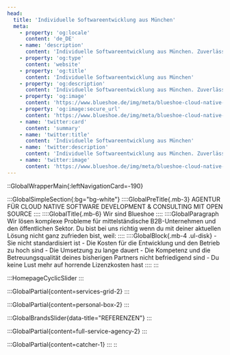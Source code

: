 ```yaml
---
head:
  title: 'Individuelle Softwareentwicklung aus München'
  meta:
    - property: 'og:locale'
      content: 'de_DE'
    - name: 'description'
      content: 'Individuelle Softwareentwicklung aus München. Zuverlässige Agentur für Web, E-Commerce, Plattformen und Portale, PWAs und mehr. ✅ Robust ✅ Skalierbar ✅ Sicher'
    - property: 'og:type'
      content: 'website'
    - property: 'og:title'
      content: 'Individuelle Softwareentwicklung aus München'
    - property: 'og:description'
      content: 'Individuelle Softwareentwicklung aus München. Zuverlässige Agentur für Web, E-Commerce, Plattformen und Portale, PWAs und mehr. ✅ Robust ✅ Skalierbar ✅ Sicher'
    - property: 'og:image'
      content: 'https://www.blueshoe.de/img/meta/blueshoe-cloud-native-devlopment.png'
    - property: 'og:image:secure_url'
      content: 'https://www.blueshoe.de/img/meta/blueshoe-cloud-native-devlopment.png'
    - name: 'twitter:card'
      content: 'summary'
    - name: 'twitter:title'
      content: 'Individuelle Softwareentwicklung aus München'
    - name: 'twitter:description'
      content: 'Individuelle Softwareentwicklung aus München. Zuverlässige Agentur für Web, E-Commerce, Plattformen und Portale, PWAs und mehr. ✅ Robust ✅ Skalierbar ✅ Sicher'
    - name: 'twitter:image'
      content: 'https://www.blueshoe.de/img/meta/blueshoe-cloud-native-devlopment.png'
---
```

::GlobalWrapperMain{:leftNavigationCard=-190}

  :::GlobalSimpleSection{:bg="bg-white"}
    ::::GlobalPreTitle{.mb-3}
    AGENTUR FÜR CLOUD NATIVE SOFTWARE DEVELOPMENT & CONSULTING MIT OPEN SOURCE
    ::::
    ::::GlobalTitle{.mb-6}
    Wir sind Blueshoe
    ::::
    ::::GlobalParagraph
    Wir lösen komplexe Probleme für mittelständische B2B-Unternehmen und den öffentlichen Sektor. Du bist bei uns richtig wenn du mit deiner aktuellen Lösung nicht ganz zufrieden bist, weil:
    ::::
    ::::GlobalBlock{.mb-4 .ul-disk}
    - Sie nicht standardisiert ist
    - Die Kosten für die Entwicklung und den Betrieb zu hoch sind
    - Die Umsetzung zu lange dauert
    - Die Kompetenz und die Betreuungsqualität deines bisherigen Partners nicht befriedigend sind
    - Du keine Lust mehr auf horrende Lizenzkosten hast
    ::::
  :::

  :::HomepageCyclicSlider
  :::
  <!--- Featured Services Grid --->
  :::GlobalPartial{content=services-grid-2}
  :::
  <!--- So punkten wir --->
  :::GlobalPartial{content=personal-box-2}
  :::

  <!--- Referenzen --->
  :::GlobalBrandsSlider{data-title="REFERENZEN"}
  ::: 

  <!--- RAPID --->
  :::GlobalPartial{content=full-service-agency-2}
  :::

  <!--- RAPID --->
  :::GlobalPartial{content=catcher-1}
  :::
::



<!-- :::GlobalSmallCardWithImageSection{ :bg="bg-bs-blue" :numberCards=3}
::::GlobalTitle{:color="text-white" .text-center .mb-6 data-title="Agentur"}
Ihre Agentur für Cloud Native Software-Entwicklung
::::
::::GlobalParagraph{color="text-white" .mb-6}
Egal, ob du einen praktischen Partner für deine Cloud Native-Entwicklung benötigst oder Cloud-Native-Beratung suchst, wir helfen dir gerne weiter.
::::
::::GlobalParagraph{color="text-white" .mb-6}
Hier ist, was wir tun:
::::
#cards

::GlobalSmallCardWithImage{:src="/img/global/icons/cloud-storage.svg" :href="/leistungen/cloud-native-development/"}
:::GlobalParagraph{:fontSize="lg" .leading-6 .mb-4}
Moderne Anwendungsentwicklung für die Cloud.
:::
:::GlobalParagraph{:fontSize="lg" .leading-6 .mb-4}
Wir bauen für dich individuelle und komplexe Softwareprodukte, die in der Cloud auf Kubernetes laufen.
:::
#title
:::GlobalTitle{:size="xs" :tag="h3" :color="text-bs-blue" .uppercase .mb-3}
Cloud-Entwicklung
:::
::

::GlobalSmallCardWithImage{:src="/img/global/icons/consulting_1.svg" :href="/leistungen/cloud-native-beratung/"}
:::GlobalParagraph{:fontSize="lg" .leading-6 .mb-4}
Wir helfen dir, Lösungen zu finden
:::
:::GlobalParagraph{:fontSize="lg" .leading-6 .mb-4}
Wir unterstützen dich dabei, Lösungen für die Herausforderungen bei der Cloud-Entwicklung und der Verwaltung von Service-Architekturen auf Kubernetes zu finden.
:::
#title
:::GlobalTitle{:size="xs" :tag="h3" :color="text-bs-blue" .uppercase .mb-3}
Cloud-Beratung
:::
::

::GlobalSmallCardWithImage{:src="/img/global/icons/software-development_1.svg" :href="/tools/"}
:::GlobalParagraph{:fontSize="lg" .leading-6 .mb-4}
Unsere Beteiligung on der OSS-Community
:::
:::GlobalParagraph{:fontSize="lg" .leading-6 .mb-4}
Wir entwickeln Open-Source-Tools, um die Cloud-Native-Entwicklung für Entwickler zugänglicher zu machen.
:::
#title
:::GlobalTitle{:size="xs" :tag="h3" :color="text-bs-blue" .uppercase .mb-3}
Open-Source-Tools
:::
::
::: -->


<!-- :::GlobalListCardSliderSection{:bg="bg-bs-gray" :dotColor="black" :numberCards=4}
::::GlobalPreTitle{:color="text-bs-green" .mb-3}
UNSERE LEISTUNGEN
::::
::::GlobalTitle{.mb-6 data-title="LEISTUNGEN"}
Kubernetes an allen Ecken
::::
::::GlobalParagraph{.mb-6}
Ob Websites, Apps, hochskalierbare Webanwendungen oder komplexe Schnittstellen, die Entwicklung exzellenter Software auf Basis von Kubernetes ist unsere Leidenschaft.
::::
#card1
::GlobalListCardWithImage{:src="/img/global/icons/consulting-hannes.svg"}
:::GlobalTitle{:size="sm" :tag="h4" .mb-4}
Beratung
:::
:::GlobalParagraph{:fontSize="lg"}
Gern unterstützen und beraten wir dich bei allen Themen rund um Softwareentwicklung. Wir entwickeln die richtige Architektur, analysieren Schnittstellen und helfen bei der Wahl des richtigen Frameworks. Unsere Beratung ist so individuell wie dein Business. Nix mit "one fits all".
:::
::
#card2
::GlobalListCardWithImage{:src="/img/global/icons/conception-hannes.svg"}
:::GlobalTitle{:size="sm" :tag="h4" .mb-4}
Konzeption
:::
:::GlobalParagraph{:fontSize="lg"}
Von der Idee bis zur Umsetzung ist es oft ein langer Weg, der mit vielen Hürden verbunden sein kann. Wir helfen dir, deine Idee in ein Konzept zu fassen, Anforderungen zu definieren, Entwürfe zu erstellen und Schwächen zu finden. So kann bei der Umsetzung nichts mehr schiefgehen.
:::
::
#card3
::GlobalListCardWithImage{:src="/img/global/icons/development-hannes.svg"}
:::GlobalTitle{:size="sm" :tag="h4" .mb-4}
Entwicklung
:::
:::GlobalParagraph{:fontSize="lg"}
Wir lieben es, Code zu schreiben und suchen dabei immer die beste Lösung, bei der wir mit hoher Qualität so schnell wie möglich ans Ziel kommen. Wir gehen mit der Zeit und programmieren mit den neuesten Technologien. Fordere uns heraus - bis jetzt haben wir noch jede Aufgabe gelöst.
:::
::
#card4
::GlobalListCardWithImage{:src="/img/global/icons/maintenance.svg"}
:::GlobalTitle{:size="sm" :tag="h4" .mb-4}
Warung & Betrieb
:::
:::GlobalParagraph{:fontSize="lg"}
Gern übernehmen wir für dich die Instandhaltung deiner Software-Systeme, kümmern uns um dein Hosting oder managen dein Deployment. Dabei verwenden wir ausschließlich Lösungen, die die Datenschutz- und Sicherheitsanforderungen deutscher Unternehmen erfüllen.
:::
::
::: -->


<!-- :::GlobalSimpleSection{:bg="bg-white"}
::::GlobalTitle{.mb-6 .text-center}
Unternehmen, die uns vertrauen
::::
:::


:::GlobalBrandsSlider{data-title="Referenzen"}
:::


:::GlobalCardWithBackgroundImageSection{:src="/img/homepage/team3-klein.webp" }
  ::::GlobalPreTitle{.mb-2}
  INDIVIDUELLE SOFTWAREENTWICKLUNG
  ::::
  ::::GlobalTitle{.mb-6}
  So einzigartig wie deine Ansprüche
  ::::
  ::::GlobalParagraph
  Individuelle Aufgabenstellungen und komplexe Anforderungen benötigen **passgenaue Software**. Wir glauben, dass sich in der Softwareentwicklung nicht jeder sprichwörtliche Nagel mit dem gleichen Hammer einschlagen lässt. Wir analysieren sehr genau, was dein grundsätzliches Ziel ist und präzisieren gemeinsam mit dir das geplante Ergebnis deines Projekts. Daran anschließend konzipieren wir, entsprechend deiner Anforderungen, individuelle Lösungen, bei denen wir unsere Ressourcen und unser Know-how effizient nutzen. Das bedeutet auch, dass wir bereits existierende Lösungen einsetzen, wo es Sinn macht.
  ::::
:::


:::GlobalTabsSection{:labels='["Infrastructure", "Backend", "Frontend"]' :init=true}
::::GlobalPreTitle{:color="text-bs-green" .mb-3}
TOOLS, FRAMEWORKS UND TECHNOLOGIEN, MIT DENEN WIR ARBEITEN
::::
::::GlobalTitle{.mb-6 data-title="Tech"}
Unser Tech-Stack
::::
#tab-0
::GlobalTab{:image="/img/global/tabs/technogolies_panel_3.svg" :isIcons=true :icons='["/img/global/icons/docker.svg", "/img/global/icons/kubernetes-seeklogo.svg", "/img/global/icons/google-cloud-1.svg", "/img/global/icons/amazon_web_services_logo.svg"]'}
:::GlobalParagraph{:fontSize="text-lg" .mb-4}
Das Fundament für jedes Webprojekt ist eine solide Infrastruktur. Sie stellt sicher, dass die Applikation stabil läuft und die aufkommenden Anfragen verarbeiten kann. Eine gute Infrastruktur skaliert automatisch die Leistung, die für die aktuelle Aufgabe benötigt wird. Was früher eine Herkules-Aufgabe war, ist in Zeiten von Cloud-Infrastruktur um ein vielfaches einfacher.
:::
:::GlobalParagraph{:fontSize="lg" .mb-4}
Eigene physische Serveranlagen braucht es heute nicht mehr. Aber einfach nur Cloud wird als Antwort nicht reichen. Moderne Services wie [Docker und Kubernetes](/leistungen/docker-kubernetes/){.text-bs-blue .hover:underline .hover:decoration-bs-blue .hover:decoration-solid} werden gebraucht, um Applikationen effizient steuern und entwickeln zu können.
:::
:::GlobalParagraph{:fontSize="lg" .mb-4}
Wir setzen auf [Cloud Native Development](/leistungen/docker-kubernetes/){.text-bs-blue .hover:underline .hover:decoration-bs-blue .hover:decoration-solid} auf der Basis von Kubernetes und Docker und sind damit mehr als happy.
:::
::
#tab-1
::GlobalTab{:image="/img/global/tabs/technogolies_panel_2.svg" :isIcons=true :icons='["/img/global/icons/python-seeklogo.svg", "/img/global/icons/django-logo.svg", "/img/global/icons/postgre_sql.svg", "/img/global/icons/graphql_logo.svg"]'  }
:::GlobalParagraph{:fontSize="lg" .mb-4}
Unter der Haube jeder guten Webapplikation schlägt Backend-Technologie, die dafür sorgt, dass der Nutzer die Funktionen, die er im Frontend sieht auch benutzen kann. Man könnte das Backend als den Maschinenraum einer Applikation beschreiben. Für uns ist es wichtig, auf moderne Backend-Technologien zu setzen, in denen wir uns wirklich auskennen.
:::
:::GlobalParagraph{:fontSize="lg" .mb-4}
Das bedeutet für uns, dass wir keine technologischen Kompromisse machen. Wir setzen auf Python als grundlegende Programmiersprache und speziell auf django, ein Python-Framework, um Funktionen zu entwickeln.
:::
:::GlobalParagraph{:fontSize="lg" .mb-4}
Das django Framework ermöglicht es, komplexe Backends zu entwickeln, ohne dabei jedes Mal das Rad für grundlegende Funktionen neu erfinden zu müssen.
:::
::
#tab-2
::GlobalTab{:image="/img/global/tabs/technogolies_panel_1.svg" :isIcons=true :icons='["/img/global/icons/unofficial_javascript_logo_2.svg", "/img/global/icons/typescript_logo_2020.svg", "/img/global/icons/vuejs_logo_2.svg", "/img/global/icons/bootstrap_logo.svg"]'  }
:::GlobalParagraph{:fontSize="lg" .mb-4}
Frontend-Entwicklung ist in den letzten 20 Jahren extrem komplex geworden. Hat man früher nur für ein oder zwei Browser entwickelt und nur für den Desktop, so müssen Frontends heute in vielen verschiedenen Screengrößen und Browsern funktionieren, die dann auch noch in unterschiedlichen Versionen im Umlauf sind.
:::
:::GlobalParagraph{:fontSize="lg" .mb-4}
Um ein kohärentes Nutzererlebnis zu schaffen, setzen wir auf einen festen Technologie-Stack, der sich in den letzten Jahren bewährt hat, wenn es darum ging, moderne Interfaces zu erschaffen, die dann auch noch flächendeckend fehlerlos angezeigt werden können.
:::
::
:::

:::GlobalStatisticSection{:greatTeamMembers=12 :successfulProjects=231 :satisfiedCustomers=81 :runningKubernetesClusters=94}

::

:::GlobalCardWithBackgroundImageSection{:src="/img/homepage/team1-klein.webp" :isButton=true :width="w-2/3"}
::::GlobalPreTitle{.mb-2}
JETZT KONTAKT AUFNEHMEN
::::
::::GlobalTitle{.mb-6 data-title="Method"}
Du willst mit uns arbeiten?
::::
::::GlobalParagraph{.mb-4}
Oder einfach "Hallo" sagen? Wir freuen uns auf Ihre Nachricht!
::::
::::GlobalParagraph
Manchmal ist es schwierig einzuschätzen, ob jemand in ein bestimmtes Budget passt oder die benötigten Kompetenzen mitbringt, die man wirklich braucht. Falls du schnell eine Auskunft brauchst, schreib doch schnell eine E-Mail oder ruf an! Wir können sicher weiterhelfen.
::::
#button
::GlobalButton{:url="/kontakt/" :label="Kontaktiere uns!" :color="blue"}
::
::: -->



